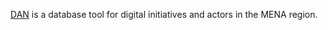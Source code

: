 [DAN](https://digitalarabia.network) is a database tool for digital initiatives and actors in the MENA region.

